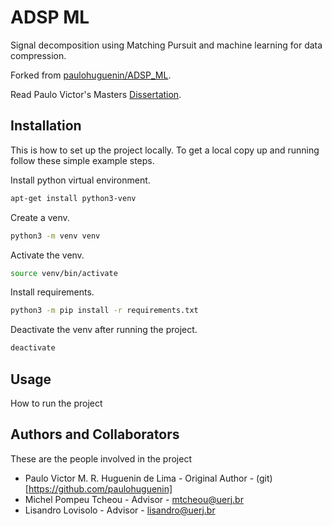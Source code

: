 # ADSP ML

Signal decomposition using Matching Pursuit and machine learning for data compression.

Forked from [paulohuguenin/ADSP_ML](https://github.com/paulohuguenin/ADSP_ML).

Read Paulo Victor's Masters [Dissertation](https://www.bdtd.uerj.br:8443/bitstream/1/20419/2/Disserta%C3%A7%C3%A3o%20-%20Paulo%20Victor%20Martins%20Rosa%20Huguenin%20de%20Lima%20-%202023%20-%20Completo.pdf).
## Installation

This is how to set up the project locally.
To get a local copy up and running follow these simple example steps.

Install python virtual environment.
```bash
apt-get install python3-venv
```

Create a venv.
```bash
python3 -m venv venv
```

Activate the venv.
```bash
source venv/bin/activate
```

Install requirements.
```bash
python3 -m pip install -r requirements.txt
```

Deactivate the venv after running the project.
```bash
deactivate
```

## Usage
How to run the project

## Authors and Collaborators
These are the people involved in the project

- Paulo Victor M. R. Huguenin de Lima - Original Author - (git)[https://github.com/paulohuguenin]
- Michel Pompeu Tcheou - Advisor - mtcheou@uerj.br
- Lisandro Lovisolo - Advisor - lisandro@uerj.br